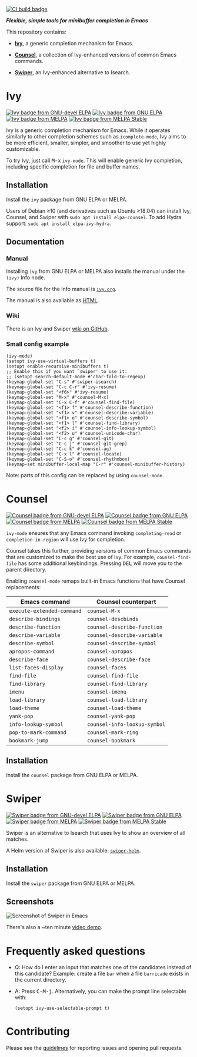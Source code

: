 [![CI build badge][ci-badge]][ci]

***Flexible, simple tools for minibuffer completion in Emacs***

This repository contains:

- [**Ivy**](#ivy), a generic completion mechanism for Emacs.

- [**Counsel**](#counsel), a collection of Ivy-enhanced versions of
  common Emacs commands.

- [**Swiper**](#swiper), an Ivy-enhanced alternative to Isearch.

# Ivy

[![Ivy badge from GNU-devel ELPA][ivy-dev-badge]][ivy-dev]
[![Ivy badge from GNU ELPA][ivy-badge]][ivy]
[![Ivy badge from MELPA][ivy-melpa-badge]][ivy-melpa]
[![Ivy badge from MELPA Stable][ivy-stable-badge]][ivy-stable]

Ivy is a generic completion mechanism for Emacs.  While it operates
similarly to other completion schemes such as `icomplete-mode`, Ivy
aims to be more efficient, smaller, simpler, and smoother to use yet
highly customizable.

To try Ivy, just call <kbd>M-x</kbd> `ivy-mode`.  This will enable
generic Ivy completion, including specific completion for file and
buffer names.

## Installation

Install the `ivy` package from GNU ELPA or MELPA.

Users of Debian ≥10 (and derivatives such as Ubuntu ≥18.04) can
install Ivy, Counsel, and Swiper with `sudo apt install elpa-counsel`.
To add Hydra support: `sudo apt install elpa-ivy-hydra`.

## Documentation

### Manual

Installing `ivy` from GNU ELPA or MELPA also installs the manual under
the `(ivy)` Info node.

The source file for the Info manual is [`ivy.org`](doc/ivy.org).

The manual is also available as [HTML][ivy-manual].

### Wiki

There is an Ivy and Swiper [wiki on GitHub][ivy-wiki].

### Small config example

```elisp
(ivy-mode)
(setopt ivy-use-virtual-buffers t)
(setopt enable-recursive-minibuffers t)
;; Enable this if you want `swiper' to use it:
;; (setopt search-default-mode #'char-fold-to-regexp)
(keymap-global-set "C-s" #'swiper-isearch)
(keymap-global-set "C-c C-r" #'ivy-resume)
(keymap-global-set "<f6>" #'ivy-resume)
(keymap-global-set "M-x" #'counsel-M-x)
(keymap-global-set "C-x C-f" #'counsel-find-file)
(keymap-global-set "<f1> f" #'counsel-describe-function)
(keymap-global-set "<f1> v" #'counsel-describe-variable)
(keymap-global-set "<f1> o" #'counsel-describe-symbol)
(keymap-global-set "<f1> l" #'counsel-find-library)
(keymap-global-set "<f2> i" #'counsel-info-lookup-symbol)
(keymap-global-set "<f2> u" #'counsel-unicode-char)
(keymap-global-set "C-c g" #'counsel-git)
(keymap-global-set "C-c j" #'counsel-git-grep)
(keymap-global-set "C-c k" #'counsel-ag)
(keymap-global-set "C-x l" #'counsel-locate)
(keymap-global-set "C-S-o" #'counsel-rhythmbox)
(keymap-set minibuffer-local-map "C-r" #'counsel-minibuffer-history)
```

Note: parts of this config can be replaced by using `counsel-mode`.

# Counsel

[![Counsel badge from GNU-devel ELPA][counsel-dev-badge]][counsel-dev]
[![Counsel badge from GNU ELPA][counsel-badge]][counsel]
[![Counsel badge from MELPA][counsel-melpa-badge]][counsel-melpa]
[![Counsel badge from MELPA Stable][counsel-stable-badge]][counsel-stable]

`ivy-mode` ensures that any Emacs command invoking `completing-read`
or `completion-in-region` will use Ivy for completion.

Counsel takes this further, providing versions of common Emacs
commands that are customized to make the best use of Ivy.  For
example, `counsel-find-file` has some additional keybindings.
Pressing <kbd>DEL</kbd> will move you to the parent directory.

Enabling `counsel-mode` remaps built-in Emacs functions that have
Counsel replacements:

| Emacs command              | Counsel counterpart          |
| -------------------------- | ---------------------------- |
| `execute-extended-command` | `counsel-M-x`                |
| `describe-bindings`        | `counsel-descbinds`          |
| `describe-function`        | `counsel-describe-function`  |
| `describe-variable`        | `counsel-describe-variable`  |
| `describe-symbol`          | `counsel-describe-symbol`    |
| `apropos-command`          | `counsel-apropos`            |
| `describe-face`            | `counsel-describe-face`      |
| `list-faces-display`       | `counsel-faces`              |
| `find-file`                | `counsel-find-file`          |
| `find-library`             | `counsel-find-library`       |
| `imenu`                    | `counsel-imenu`              |
| `load-library`             | `counsel-load-library`       |
| `load-theme`               | `counsel-load-theme`         |
| `yank-pop`                 | `counsel-yank-pop`           |
| `info-lookup-symbol`       | `counsel-info-lookup-symbol` |
| `pop-to-mark-command`      | `counsel-mark-ring`          |
| `bookmark-jump`            | `counsel-bookmark`           |

## Installation

Install the `counsel` package from GNU ELPA or MELPA.

# Swiper

[![Swiper badge from GNU-devel ELPA][swiper-dev-badge]][swiper-dev]
[![Swiper badge from GNU ELPA][swiper-badge]][swiper]
[![Swiper badge from MELPA][swiper-melpa-badge]][swiper-melpa]
[![Swiper badge from MELPA Stable][swiper-stable-badge]][swiper-stable]

Swiper is an alternative to Isearch that uses Ivy to show an overview
of all matches.

A Helm version of Swiper is also available:
[`swiper-helm`][swiper-helm].

## Installation

Install the `swiper` package from GNU ELPA or MELPA.

## Screenshots

![Screenshot of Swiper in Emacs][swiper-shot]

There's also a ~ten minute [video demo][swiper-demo].

# Frequently asked questions

- Q: How do I enter an input that matches one of the candidates
  instead of this candidate?  Example: create a file `bar` when a file
  `barricade` exists in the current directory.

- A: Press <kbd>C-M-j</kbd>.  Alternatively, you can make the prompt
  line selectable with:
  ```elisp
  (setopt ivy-use-selectable-prompt t)
  ```

# Contributing

Please see the [guidelines](CONTRIBUTING.org) for reporting issues and
opening pull requests.

[ci]:
  https://github.com/abo-abo/swiper/actions/workflows/test.yml
  'CI build'
[ci-badge]:
  https://github.com/abo-abo/swiper/actions/workflows/test.yml/badge.svg
  'CI build status'

[ivy-dev]:
  https://elpa.gnu.org/devel/ivy.html
  'Ivy on GNU-devel ELPA'
[ivy-dev-badge]:
  https://elpa.gnu.org/devel/ivy.svg
  'Ivy version on GNU-devel ELPA'
[ivy]:
  https://elpa.gnu.org/packages/ivy.html
  'Ivy on GNU ELPA'
[ivy-badge]:
  https://elpa.gnu.org/packages/ivy.svg
  'Ivy version on GNU ELPA'
[ivy-melpa]:
  https://melpa.org/#/ivy
  'Ivy on MELPA'
[ivy-melpa-badge]:
  https://melpa.org/packages/ivy-badge.svg
  'Ivy version on MELPA'
[ivy-stable]:
  https://stable.melpa.org/#/ivy
  'Ivy on MELPA Stable'
[ivy-stable-badge]:
  https://stable.melpa.org/packages/ivy-badge.svg
  'Ivy version on MELPA Stable'
[ivy-manual]:
  https://elpa.gnu.org/packages/doc/ivy.html
  'Ivy manual on GNU ELPA'
[ivy-wiki]:
  https://github.com/abo-abo/swiper/wiki
  'Ivy wiki on GitHub'

[counsel-dev]:
  https://elpa.gnu.org/devel/counsel.html
  'Counsel on GNU-devel ELPA'
[counsel-dev-badge]:
  https://elpa.gnu.org/devel/counsel.svg
  'Counsel version on GNU-devel ELPA'
[counsel]:
  https://elpa.gnu.org/packages/counsel.html
  'Counsel on GNU ELPA'
[counsel-badge]:
  https://elpa.gnu.org/packages/counsel.svg
  'Counsel version on GNU ELPA'
[counsel-melpa]:
  https://melpa.org/#/counsel
  'Counsel on MELPA'
[counsel-melpa-badge]:
  https://melpa.org/packages/counsel-badge.svg
  'Counsel version on MELPA'
[counsel-stable]:
  https://stable.melpa.org/#/counsel
  'Counsel on MELPA Stable'
[counsel-stable-badge]:
  https://stable.melpa.org/packages/counsel-badge.svg
  'Counsel version on MELPA Stable'

[swiper-dev]:
  https://elpa.gnu.org/devel/swiper.html
  'Swiper on GNU-devel ELPA'
[swiper-dev-badge]:
  https://elpa.gnu.org/devel/swiper.svg
  'Swiper version on GNU-devel ELPA'
[swiper]:
  https://elpa.gnu.org/packages/swiper.html
  'Swiper on GNU ELPA'
[swiper-badge]:
  https://elpa.gnu.org/packages/swiper.svg
  'Swiper version on GNU ELPA'
[swiper-melpa]:
  https://melpa.org/#/swiper
  'Swiper on MELPA'
[swiper-melpa-badge]:
  https://melpa.org/packages/swiper-badge.svg
  'Swiper version on MELPA'
[swiper-stable]:
  https://stable.melpa.org/#/swiper
  'Swiper on MELPA Stable'
[swiper-stable-badge]:
  https://stable.melpa.org/packages/swiper-badge.svg
  'Swiper version on MELPA Stable'
[swiper-helm]:
  https://github.com/abo-abo/swiper-helm
  'Swiper-Helm on GitHub'
[swiper-shot]:
  swiper.svg
  'Swiper search for def and wip but not face'
[swiper-demo]:
  https://youtu.be/VvnJQpTFVDc
  'Swiper demo on YouTube'
